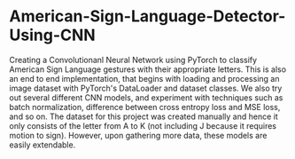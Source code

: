 # American-Sign-Language-Detector-Using-CNN
Creating a Convolutionanl Neural Network using PyTorch to classify American Sign Language gestures with their appropriate letters. This is also an end to end implementation, that begins with loading and processing an image dataset with PyTorch's DataLoader and dataset classes. We also try out several different CNN models, and experiment with techniques such as batch normalization, difference between cross entropy loss and MSE loss, and so on. The dataset for this project was created manually and hence it only consists of the letter from A to K (not including J because it requires motion to sign). However, upon gathering more data, these models are easily extendable. 
